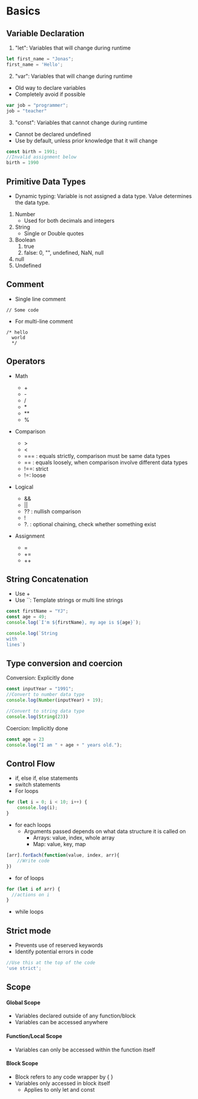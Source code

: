 # Basics

## **Variable Declaration**

1. "let": Variables that will change during runtime

```javascript
let first_name = "Jonas";
first_name = 'Hello';
```

2. "var": Variables that will change during runtime

* Old way to declare variables
* Completely avoid if possible

```javascript
var job = "programmer";
job = "teacher"
```

3. "const": Variables that cannot change during runtime

* Cannot be declared undefined
* Use by default, unless prior knowledge that it will change

```javascript
const birth = 1991;
//Invalid assignment below
birth = 1990
```



## **Primitive Data Types**

* Dynamic typing: Variable is not assigned a data type. Value determines the data type.

1. Number
   * Used for both decimals and integers
2. String
   * Single or Double quotes
3. Boolean
   1. true
   2. false: 0, "", undefined, NaN, null
4. null
5. Undefined



## **Comment**

* Single line comment

```
// Some code
```

* For multi-line comment

```
/* hello
  world
  */
```



## **Operators**

* Math
  * \+
  * \-
  * /&#x20;
  * \*
  * \*\*
  * %
* Comparison
  * \>
  * <
  * \=== : equals strictly, comparison must be same data types
  * \== : equals loosely, when comparison involve different data types
  * !==: strict
  * !=: loose
* Logical
  * &&
  * ||
  * ?? : nullish comparison
  * !
  * ?. : optional chaining, check whether something exist
*   Assignment

    * \=
    * \+=
    * \++



## **String Concatenation**

* Use +
* Use \`\`: Template strings or multi line strings

```javascript
const firstName = "YJ";
const age = 49;
console.log(`I'm ${firstName}, my age is ${age}`);
```

```javascript
console.log(`String
with
lines`)
```



## **Type conversion and coercion**

Conversion: Explicitly done

```javascript
const inputYear = "1991";
//Convert to number data type
console.log(Number(inputYear) + 19);

//Convert to string data type
console.log(String(23))
```

Coercion: Implicitly done

```javascript
const age = 23
console.log("I am " + age + " years old.");
```



## **Control Flow**

* if, else if, else statements
* switch statements
* For loops

```javascript
for (let i = 0; i < 10; i++) {
    console.log(i);
}
```

* for each loops
  * Arguments passed depends on what data structure it is called on
    * Arrays: value, index, whole array
    * Map: value, key, map

```javascript
[arr].forEach(function(value, index, arr){
    //Write code
})
```

* for of loops

```javascript
for (let i of arr) {
  //actions on i
}
```

* while loops



## **Strict mode**

* Prevents use of reserved keywords
* Identify potential errors in code

```javascript
//Use this at the top of the code
'use strict';
```



## Scope

#### Global Scope

* Variables declared outside of any function/block
* Variables can be accessed anywhere

#### Function/Local Scope

* Variables can only be accessed within the function itself

#### Block Scope

* Block refers to any code wrapper by { }
* Variables only accessed in block itself
  * Applies to only let and const
